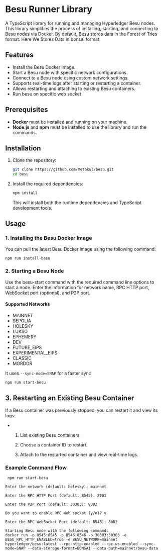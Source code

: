 # Besu Runner Library

A TypeScript library for running and managing Hyperledger Besu nodes. This library simplifies the process of installing, starting, and connecting to Besu nodes via Docker. 
By default, Besu stores data in the Forest of Tries format. Here We Stores Data in bonsai format.

## Features

- Install the Besu Docker image.
- Start a Besu node with specific network configurations.
- Connect to a Besu node using custom network settings.
- Supports real-time logs after starting or restarting a container.
- Allows restarting and attaching to existing Besu containers.
- Run besu on specific web socket

## Prerequisites

- **Docker** must be installed and running on your machine.
- **Node.js** and **npm** must be installed to use the library and run the commands.

## Installation

1. Clone the repository:

    ```bash
    git clone https://github.com/metakul/besu.git
    cd besu
    ```

2. Install the required dependencies:

    ```bash
    npm install
    ```

    This will install both the runtime dependencies and TypeScript development tools.

## Usage

### 1. Installing the Besu Docker Image

You can pull the latest Besu Docker image using the following command:

```bash
npm run install-besu
```

### 2. Starting a Besu Node

Use the besu-start command with the required command line options to start a node. Enter the information for network name, RPC HTTP port, WebSocket port (optional), and P2P port.

#### Supported Networks

- MAINNET
- SEPOLIA
- HOLESKY
- LUKSO
- EPHEMERY
- DEV
- FUTURE_EIPS
- EXPERIMENTAL_EIPS
- CLASSIC
- MORDOR


It uses `--sync-mode=SNAP` for a faster sync

```bash
npm run start-besu
```

## 3. Restarting an Existing Besu Container

If a Besu container was previously stopped, you can restart it and view its logs:

-
  1. List existing Besu containers.

  2. Choose a container ID to restart.

  3. Attach to the restarted container and view     real-time logs.
    

### Example Command Flow

```
 npm run start-besu

Enter the network (default: holesky): mainnet

Enter the RPC HTTP Port (default: 8545): 8001

Enter the P2P Port (default: 30303): 8002

Do you want to enable RPC Web socket (y/n)? y

Enter the RPC WebSocket Port (default: 8546): 8002

Starting Besu node with the following command:
docker run -p 8545:8545 -p 8546:8546 -p 30303:30303 -e BESU_RPC_HTTP_ENABLED=true -e BESU_NETWORK=mainnet hyperledger/besu:latest --rpc-http-enabled --rpc-ws-enabled --sync-mode=SNAP --data-storage-format=BONSAI --data-path=mainnet/besu-data
```